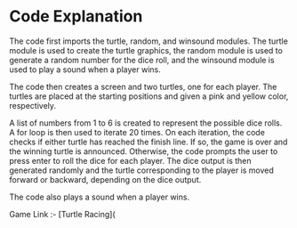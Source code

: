 # Code Explanation

The code first imports the turtle, random, and winsound modules. The turtle module is used to create the turtle graphics, the random module is used to generate a random number for the dice roll, and the winsound module is used to play a sound when a player wins.

The code then creates a screen and two turtles, one for each player. The turtles are placed at the starting positions and given a pink and yellow color, respectively.

A list of numbers from 1 to 6 is created to represent the possible dice rolls. A for loop is then used to iterate 20 times. On each iteration, the code checks if either turtle has reached the finish line. If so, the game is over and the winning turtle is announced. Otherwise, the code prompts the user to press enter to roll the dice for each player. The dice output is then generated randomly and the turtle corresponding to the player is moved forward or backward, depending on the dice output.

The code also plays a sound when a player wins.

Game Link :- [Turtle Racing](
